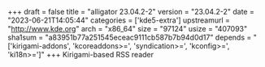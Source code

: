 +++
draft = false
title = "alligator 23.04.2-2"
version = "23.04.2-2"
date = "2023-06-21T14:05:44"
categories = ['kde5-extra']
upstreamurl = "http://www.kde.org"
arch = "x86_64"
size = "97124"
usize = "407093"
sha1sum = "a83951b77a251545eceac9111cb587b7b94d0d17"
depends = "['kirigami-addons', 'kcoreaddons>=', 'syndication>=', 'kconfig>=', 'ki18n>=']"
+++
Kirigami-based RSS reader